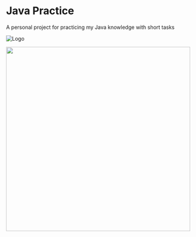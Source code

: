 # Java Practice

A personal project for practicing my Java knowledge with short tasks


![Logo](https://i.pinimg.com/736x/90/f1/a8/90f1a839d7a53b1d82a1391afb2ef14c.jpg)


<img src="https://i.pinimg.com/736x/90/f1/a8/90f1a839d7a53b1d82a1391afb2ef14c.jpg" width="500">

